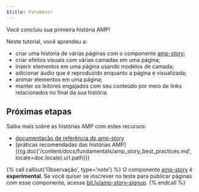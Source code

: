 ```yaml
---
$title: Parabéns!
---
```


Você concluiu sua primeira história AMP!

Neste tutorial, você aprendeu a:

- criar uma história de várias páginas com o componente [amp-story](/pt_br/docs/reference/components/amp-story.html);
- criar efeitos visuais com várias camadas em uma página;
- inserir elementos em uma página usando modelos de camada;
- adicionar áudio que é reproduzido enquanto a página é visualizada;
- animar elementos em uma página;
- manter os leitores engajados com seu conteúdo por meio de links relacionados no final da sua história.

## Próximas etapas

Saiba mais sobre as histórias AMP com estes recursos:

- [documentação de referência do amp-story](/pt_br/docs/reference/components/amp-story.html)
- [práticas recomendadas das histórias AMP]({{g.doc('/content/docs/fundamentals/amp_story_best_practices.md', locale=doc.locale).url.path}})

{% call callout('Observação', type='note') %}
O componente [amp-story](/pt_br/docs/reference/components/amp-story.html) é **experimental**. Se você quiser se inscrever no teste para publicar páginas com esse componente, acesse <a href="http://bit.ly/amp-story-signup">bit.ly/amp-story-signup</a>.
{% endcall %}

